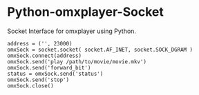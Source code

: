 Python-omxplayer-Socket
=======================

Socket Interface for omxplayer using Python.

    address = ('', 23000)
    omxSock = socket.socket( socket.AF_INET, socket.SOCK_DGRAM )
    omxSock.connect(address)
    omxSock.send('play /path/to/movie/movie.mkv')
    omxSock.send('forward_bit')
    status = omxSock.send('status')
    omxSock.send('stop')
    omxSock.close()
